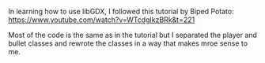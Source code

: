 In learning how to use libGDX, I followed this tutorial by Biped Potato: https://www.youtube.com/watch?v=WTcdgIkzBRk&t=221

Most of the code is the same as in the tutorial but I separated the player and bullet classes and rewrote the classes in a way that makes mroe sense to me.
